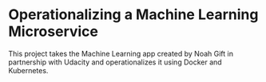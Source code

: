 # Operationalizing a Machine Learning Microservice

This project takes the Machine Learning app created by Noah Gift in partnership with Udacity and operationalizes it using Docker and Kubernetes.


